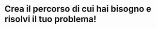
#  Crea il percorso di cui hai bisogno e risolvi il tuo problema! 












<!--stackedit_data:
eyJoaXN0b3J5IjpbNDY2NDIwOTkyXX0=
-->